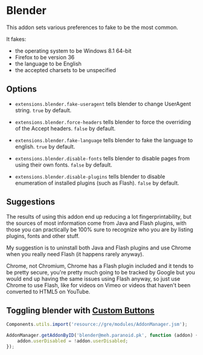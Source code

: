 Blender
========
This addon sets various preferences to fake to be the most common.

It fakes:

* the operating system to be Windows 8.1 64-bit
* Firefox to be version 36
* the language to be English
* the accepted charsets to be unspecified

Options
-------
* `extensions.blender.fake-useragent` tells blender to change UserAgent string. `true` by default.

* `extensions.blender.force-headers` tells blender to force the overriding of
  the Accept headers. `false` by default.

* `extensions.blender.fake-language` tells blender to fake the language to
  english. `true` by default.

* `extensions.blender.disable-fonts` tells blender to disable pages from using
  their own fonts. `false` by default.

* `extensions.blender.disable-plugins` tells blender to disable enumeration of installed plugins (such as Flash). `false` by default.

Suggestions
-----------
The results of using this addon end up reducing a lot fingerprintability, but
the sources of most information come from Java and Flash plugins, with those
you can practically be 100% sure to recognize who you are by listing plugins,
fonts and other stuff.

My suggestion is to uninstall both Java and Flash plugins and use Chrome when
you really need Flash (it happens rarely anyway).

Chrome, not Chromium, Chrome has a Flash plugin included and it tends to be
pretty secure, you're pretty much going to be tracked by Google but you would
end up having the same issues using Flash anyway, so just use Chrome to use
Flash, like for videos on Vimeo or videos that haven't been converted to HTML5
on YouTube.

Toggling blender with [Custom Buttons](https://addons.mozilla.org/en-US/firefox/addon/custom-buttons/?src=search)
------------------------------------------------------------------------------------------------------------------------

```javascript
Components.utils.import('resource://gre/modules/AddonManager.jsm');

AddonManager.getAddonByID('blender@meh.paranoid.pk', function (addon) {
    addon.userDisabled = !addon.userDisabled;
});
```
